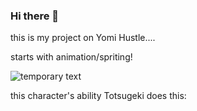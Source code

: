 ### Hi there 👋

this is my project on Yomi Hustle....

starts with animation/spriting!

![temporary text](https://github.com/Vaarelsauce/Vaarelsauce/assets/36707936/84feb198-d077-4c5a-a633-00d48ac7852e)

this character's ability Totsugeki does this:
